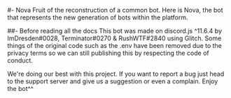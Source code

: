 #- Nova
Fruit of the reconstruction of a common bot. Here is Nova, the bot that represents the new generation of bots within the platform.

##- Before reading all the docs
This bot was made on discord.js ^11.6.4 by ImDresden#0028, Terminator#0270 & RushWTF#2840 using Glitch.
Some things of the original code such as the .env have been removed due to the privacy terms so we can still publishing this by respecting the code of conduct.

We're doing our best with this project. If you want to report a bug just head to the support server and give us a suggestion or even a complain. Enjoy the bot^^
